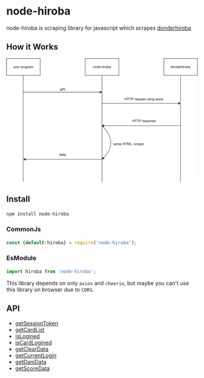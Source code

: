 # node-hiroba

node-hiroba is scraping library for javascript which scrapes [donderhiroba](https://donderhiroba.jp)

## How it Works

![](/docs/img/how%20it%20works.svg)

## Install

`npm install node-hiroba`

### CommonJs
```js
const {default:hiroba} = require('node-hiroba');
```

### EsModule
```js
import hiroba from 'node-hiroba';
```

This library depends on only `axios` and `cheerio`, but maybe you can't use this library on browser due to `CORS`.

## API
- [getSessionToken](/docs/api/getSessionToken.md)
- [getCardList](/docs/api/getCardList.md)
- [isLogined](/docs/api/isLogined.md)
- [isCardLogined](/docs/api/isCardLogined.md)
- [getClearData](/docs/api/getClearData.md)
- [getCurrentLogin](/docs/api/getCurrentLogin.md)
- [getDaniData](/docs/api/getDaniData.md)
- [getScoreData](/docs/api/getScoreData.md)
